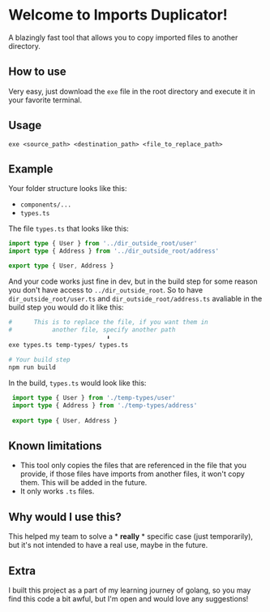 # Welcome to Imports Duplicator!
A blazingly fast tool that allows you to copy imported files to another directory.

## How to use
Very easy, just download the `exe` file in the root directory and execute it in your favorite terminal.

## Usage

 ```
exe <source_path> <destination_path> <file_to_replace_path>
 ```
 
 ## Example
 
 Your folder structure looks like this:
 
- `components/...`
- `types.ts`
 
The file `types.ts` that looks like this:
 ```typescript
 import type { User } from '../dir_outside_root/user'
 import type { Address } from '../dir_outside_root/address'
 
 export type { User, Address }
 ```
 
 And your code works just fine in dev, but in the build step for some reason you don't have access
 to `../dir_outside_root`. So to have `dir_outside_root/user.ts` 
 and `dir_outside_root/address.ts` avaliable in the build step you would do it like this:
 
 
```sh
#      This is to replace the file, if you want them in 
#           another file, specify another path
                           ⬇️
exe types.ts temp-types/ types.ts
    
# Your build step
npm run build
```

In the build, `types.ts` would look like this:
```typescript
 import type { User } from './temp-types/user'
 import type { Address } from './temp-types/address'
 
 export type { User, Address }
 ```

## Known limitations
- This tool only copies the files that are referenced in the file that you provide, if those files have imports from another
files, it won't copy them. This will be added in the future.
- It only works `.ts` files.

## Why would I use this?
This helped my team to solve a  * **really** *  specific case (just temporarily), but it's not intended to have a real use, maybe in the future.

## Extra
I built this project as a part of my learning journey of golang, so you may find this code a bit awful, but I'm open
and would love any suggestions!
